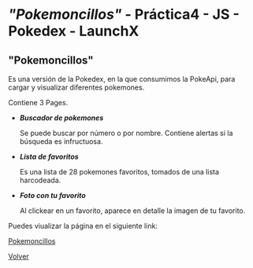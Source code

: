 # ***"Pokemoncillos"*** - Práctica4 - JS - Pokedex - LaunchX

## "Pokemoncillos"

Es una versión de la Pokedex, en la que consumimos la PokeApi, para cargar y visualizar diferentes pokemones.

Contiene 3 Pages.
 - ***Buscador de pokemones***
  
      Se puede buscar por número o por nombre. Contiene alertas si la búsqueda es infructuosa.
      
 - ***Lista de favoritos***
 
      Es una lista de 28 pokemones favoritos, tomados de una lista harcodeada.
 
 - ***Foto con tu favorito***
 
      Al clickear en un favorito, aparece en detalle la imagen de tu favorito.
      
 Puedes viualizar la página en el siguiente link:
 
 [Pokemoncillos](https://pokemoncillos.netlify.app/)

[Volver](../README.md)
